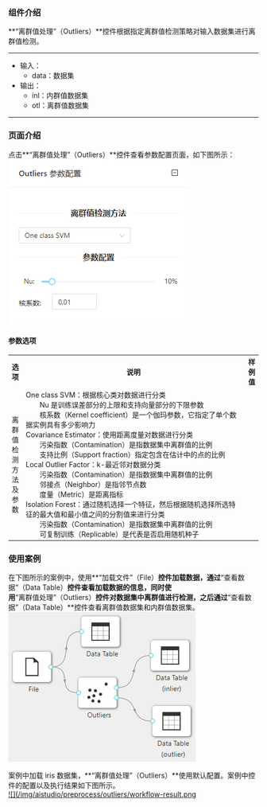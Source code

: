 ### 组件介绍
**“离群值处理”（Outliers）**控件根据指定离群值检测策略对输入数据集进行离群值检测。

<hr/>

- 输入：
  - data：数据集
- 输出：
  - inl：内群值数据集
  - otl：离群值数据集

<hr/>


### 页面介绍
点击**“离群值处理”（Outliers）**控件查看参数配置页面，如下图所示：  
[ ![](/img/aistudio/preprocess/outliers/param.png) ](/img/aistudio/preprocess/outliers/param.png)

#### 参数选项
<table>
  <tr>
    <th>选项</th>
    <th width="650">说明</th>
    <th>样例值</th>
  </tr>
  <tr>
      <td>离群值检测方法及参数</td> 
      <td>
      One class SVM：根据核心类对数据进行分类<br/>
      &emsp;&emsp;Nu 是训练误差部分的上限和支持向量部分的下限参数<br/>
      &emsp;&emsp;核系数（Kernel coefficient）是一个伽玛参数，它指定了单个数据实例具有多少影响力<br/>
      Covariance Estimator：使用距离度量对数据进行分类<br/>
      &emsp;&emsp;污染指数（Contamination）是指数据集中离群值的比例<br/>
      &emsp;&emsp;支持比例（Support fraction）指定包含在估计中的点的比例<br/>
      Local Outlier Factor：k-最近邻对数据分类<br/>
      &emsp;&emsp;污染指数（Contamination）是指数据集中离群值的比例<br/>
      &emsp;&emsp;邻接点（Neighbor）是指邻节点数<br/>
      &emsp;&emsp;度量（Metric）是距离指标<br/>
      Isolation Forest：通过随机选择一个特征，然后根据随机选择所选特征的最大值和最小值之间的分割值来进行分类<br/>
      &emsp;&emsp;污染指数（Contamination）是指数据集中离群值的比例<br/>
      &emsp;&emsp;可复制训练（Replicable）是代表是否启用随机种子
      </td> 
      <td></td>
  </tr>
</table>

### 使用案例
在下图所示的案例中，使用**“加载文件”（File）**控件加载数据，通过**“查看数据”（Data Table）**控件查看加载数据的信息，同时使用**“离群值处理”（Outliers）**控件对数据集中离群值进行检测，之后通过**“查看数据”（Data Table）**控件查看离群值数据集和内群值数据集。   
[ ![](/img/aistudio/preprocess/outliers/workflow.png) ](/img/aistudio/preprocess/outliers/workflow.png)

案例中加载 iris 数据集，**“离群值处理”（Outliers）**使用默认配置。案例中控件的配置以及执行结果如下图所示。    
[ ![](/img/aistudio/preprocess/outliers/workflow-result.png ](/img/aistudio/preprocess/outliers/workflow-result.png)